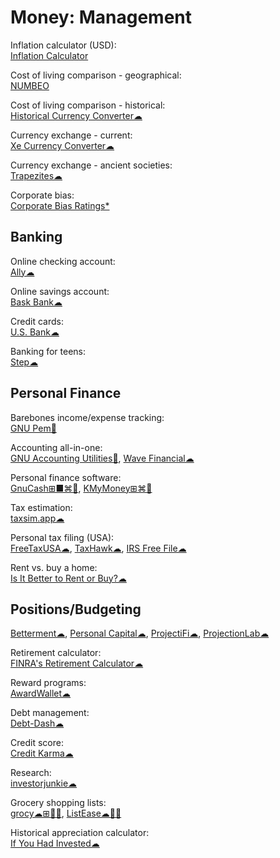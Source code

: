 # Money: Management

Inflation calculator (USD):  
[Inflation Calculator](https://www.usinflationcalculator.com/)

Cost of living comparison - geographical:  
[NUMBEO](https://www.numbeo.com/)

Cost of living comparison - historical:  
[Historical Currency Converter☁](https://www.historicalstatistics.org/Currencyconverter.html)

Currency exchange - current:  
[Xe Currency Converter☁](https://www.xe.com/currencyconverter/)

Currency exchange - ancient societies:  
[Trapezites☁](https://trapezites.com/)

Corporate bias:  
[Corporate Bias Ratings*](https://1792exchange.com/spotlightreports/)

## Banking

Online checking account:  
[Ally☁](https://www.ally.com/)

Online savings account:  
[Bask Bank☁](https://www.baskbank.com/)

Credit cards:  
[U.S. Bank☁](https://www.usbank.com/index.html)

Banking for teens:  
[Step☁](https://step.com/)

## Personal Finance

Barebones income/expense tracking:  
[GNU Pem🐧](https://www.gnu.org/software/pem/pem-nano.html)

Accounting all-in-one:  
[GNU Accounting Utilities🐧](https://www.gnu.org/software/acct/),
[Wave Financial☁](https://www.waveapps.com)

Personal finance software:  
[GnuCash⊞■⌘🐧](https://www.gnucash.org/),
[KMyMoney⊞⌘🐧](https://kmymoney.org/)

Tax estimation:  
[taxsim.app☁](https://taxsim.app/)

Personal tax filing (USA):  
[FreeTaxUSA☁](https://www.freetaxusa.com/),
[TaxHawk☁](https://www.taxhawk.com/),
[IRS Free File☁](https://www.irs.gov/filing/free-file-do-your-federal-taxes-for-free)

Rent vs. buy a home:  
[Is It Better to Rent or Buy?☁](https://www.nytimes.com/interactive/2014/upshot/buy-rent-calculator.html)

## Positions/Budgeting

[Betterment☁](https://www.betterment.com/),
[Personal Capital☁](https://www.personalcapital.com/),
[ProjectiFi☁](https://projectifi.io/),
[ProjectionLab☁](https://projectionlab.com/)

Retirement calculator:  
[FINRA's Retirement Calculator☁](https://tools.finra.org/retirement_calculator/)

Reward programs:  
[AwardWallet☁](https://awardwallet.com/)

Debt management:  
[Debt-Dash☁](https://www.debt-dash.io/)

Credit score:  
[Credit Karma☁](https://www.creditkarma.com/)

Research:  
[investorjunkie☁](https://investorjunkie.com/)

Grocery shopping lists:  
[grocy☁⊞🍎🤖](https://grocy.info/),
[ListEase☁🍎🤖](https://www.shoppinglistapp.com/)

Historical appreciation calculator:  
[If You Had Invested☁](https://ifyouhadinvested.com/)
